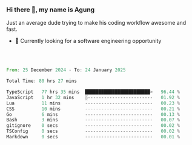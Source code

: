 ### Hi there 👋, my name is Agung
Just an average dude trying to make his coding workflow awesome and fast.

<!--
**agungfir98/agungfir98** is a ✨ _special_ ✨ repository because its `README.md` (this file) appears on your GitHub profile.
-->

- 🔭 Currently looking for a software engineering opportunity
<br/>
<br/>
<!--START_SECTION:waka-->

```rust
From: 25 December 2024 - To: 24 January 2025

Total Time: 80 hrs 27 mins

TypeScript   77 hrs 35 mins  ████████████████████████>   96.44 %
JavaScript   1 hr 32 mins    ░------------------------   01.92 %
Lua          11 mins         -------------------------   00.23 %
CSS          10 mins         -------------------------   00.21 %
Go           6 mins          -------------------------   00.13 %
Bash         3 mins          -------------------------   00.07 %
gitignore    0 secs          -------------------------   00.02 %
TSConfig     0 secs          -------------------------   00.02 %
Markdown     0 secs          -------------------------   00.01 %
```

<!--END_SECTION:waka-->
